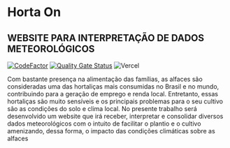 # Horta On

## WEBSITE PARA INTERPRETAÇÃO DE DADOS METEOROLÓGICOS

[![CodeFactor](https://www.codefactor.io/repository/github/brunokrugel/dashboard-weather/badge)](https://www.codefactor.io/repository/github/brunokrugel/dashboard-weather)
[![Quality Gate Status](https://sonarcloud.io/api/project_badges/measure?project=BrunoKrugel_dashboard-weather&metric=alert_status)](https://sonarcloud.io/summary/new_code?id=BrunoKrugel_dashboard-weather)
![Vercel](https://therealsujitk-vercel-badge.vercel.app/?app=dashboard-weather)

Com bastante presença na alimentação das famílias, as alfaces são consideradas
uma das hortaliças mais consumidas no Brasil e no mundo, contribuindo para a
geração de emprego e renda local. Entretanto, essas hortaliças são muito sensíveis
e os principais problemas para o seu cultivo são as condições do solo e clima local.
No presente trabalho será desenvolvido um website que irá receber, interpretar e
consolidar diversos dados meteorológicos com o intuito de facilitar o plantio e o
cultivo amenizando, dessa forma, o impacto das condições climáticas sobre as
alfaces
